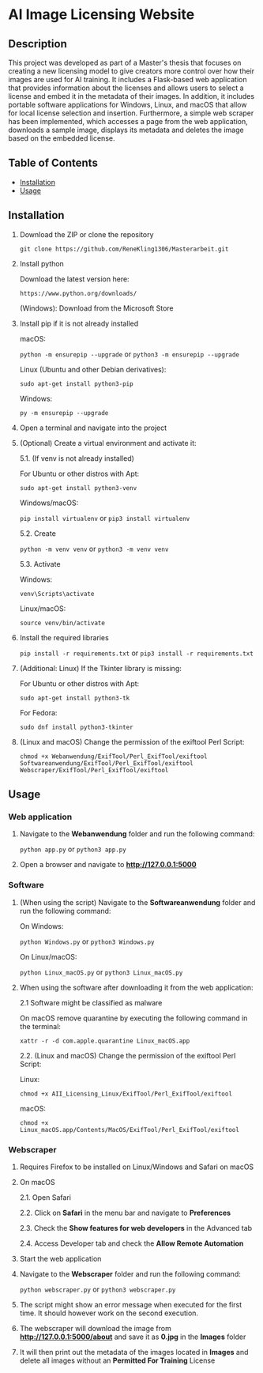 # AI Image Licensing Website

## Description

This project was developed as part of a Master's thesis that focuses on creating a new licensing model to give creators more control over how their images are used for AI training. 
It includes a Flask-based web application that provides information about the licenses and allows users to select a license and embed it in the metadata of their images.
In addition, it includes portable software applications for Windows, Linux, and macOS that allow for local license selection and insertion. Furthermore, a simple web scraper has been 
implemented, which accesses a page from the web application, downloads a sample image, displays its metadata and deletes the image based on the embedded license.

## Table of Contents

- [Installation](#installation)
- [Usage](#usage)

## Installation

1. Download the ZIP or clone the repository

    ```git clone https://github.com/ReneKling1306/Masterarbeit.git```

2. Install python

    Download the latest version here:

    ```https://www.python.org/downloads/```

    (Windows): Download from the Microsoft Store

3. Install pip if it is not already installed

    macOS:

    ```python -m ensurepip --upgrade```
    or
    ```python3 -m ensurepip --upgrade```

    Linux (Ubuntu and other Debian derivatives):
    
    ```sudo apt-get install python3-pip```

    Windows:
    
    ```py -m ensurepip --upgrade```

4. Open a terminal and navigate into the project

5. (Optional) Create a virtual environment and activate it:

    5.1. (If venv is not already installed)

    For Ubuntu or other distros with Apt:
        
    ```sudo apt-get install python3-venv```
        
    Windows/macOS:
        
    ```pip install virtualenv```
    or
    ```pip3 install virtualenv```

    5.2. Create
    
    ```python -m venv venv```
    or
    ```python3 -m venv venv```

    5.3. Activate

    Windows:
        
    ```venv\Scripts\activate```
        
    Linux/macOS:
        
    ```source venv/bin/activate```

6. Install the required libraries

    ```pip install -r requirements.txt```
    or
    ```pip3 install -r requirements.txt```

7. (Additional: Linux) If the Tkinter library is missing:

    For Ubuntu or other distros with Apt:
    
    ```sudo apt-get install python3-tk```
        
    For Fedora:
       
    ```sudo dnf install python3-tkinter```

8. (Linux and macOS) Change the permission of the exiftool Perl Script:

    ```chmod +x Webanwendung/ExifTool/Perl_ExifTool/exiftool Softwareanwendung/ExifTool/Perl_ExifTool/exiftool Webscraper/ExifTool/Perl_ExifTool/exiftool```

## Usage

### Web application

1. Navigate to the **Webanwendung** folder and run the following command:

    ```python app.py```
    or
    ```python3 app.py```

2. Open a browser and navigate to **http://127.0.0.1:5000** 

### Software

1. (When using the script) Navigate to the **Softwareanwendung** folder and run the following command:

    On Windows:
    
    ```python Windows.py```
    or
    ```python3 Windows.py```

    On Linux/macOS:
    
    ```python Linux_macOS.py```
    or
    ```python3 Linux_macOS.py```

2. When using the software after downloading it from the web application:

    2.1 Software might be classified as malware

    On macOS remove quarantine by executing the following command in the terminal:
    
    ```xattr -r -d com.apple.quarantine Linux_macOS.app``` 

    2.2. (Linux and macOS) Change the permission of the exiftool Perl Script:

    Linux:
    
    ```chmod +x AII_Licensing_Linux/ExifTool/Perl_ExifTool/exiftool```
    
    macOS:
    
    ```chmod +x Linux_macOS.app/Contents/MacOS/ExifTool/Perl_ExifTool/exiftool```

### Webscraper

1. Requires Firefox to be installed on Linux/Windows and Safari on macOS

2. On macOS
   
    2.1. Open Safari
    
    2.2. Click on **Safari** in the menu bar and navigate to **Preferences**
    
    2.3. Check the **Show features for web developers** in the Advanced tab
    
    2.4. Access Developer tab and check the **Allow Remote Automation**
   
3. Start the web application

4. Navigate to the **Webscraper** folder and run the following command:

    ```python webscraper.py```
    or
    ```python3 webscraper.py```

5. The script might show an error message when executed for the first time. It should however work on the second execution.

6. The webscraper will download the image from **http://127.0.0.1:5000/about** and save it as **0.jpg** in the **Images** folder

7. It will then print out the metadata of the images located in **Images** and delete all images without an **Permitted For Training** License
